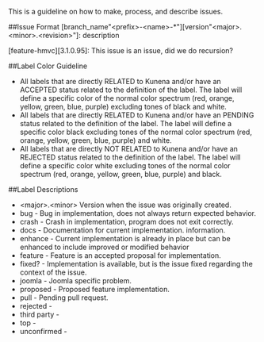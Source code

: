 This is a guideline on how to make, process, and describe issues.

##Issue Format
[branch_name"\<prefix\>-\<name\>-*"][version"\<major\>.\<minor\>.\<revision\>"]: description

[feature-hmvc][3.1.0.95]: This issue is an issue, did we do recursion?

##Label Color Guideline
* All labels that are directly RELATED to Kunena and/or have an ACCEPTED status related to the definition of the label. The label will define a specific color of the normal color spectrum (red, orange, yellow, green, blue, purple) excluding tones of black and white.
* All labels that are directly RELATED to Kunena and/or have an PENDING status related to the definition of the label. The label will define a specific color black excluding tones of the normal color spectrum (red, orange, yellow, green, blue, purple) and white.
* All labels that are directly NOT RELATED to Kunena and/or have an REJECTED status related to the definition of the label.  The label will define a specific color white excluding tones of the normal color spectrum (red, orange, yellow, green, blue, purple) and black.

##Label Descriptions
* \<major\>.\<minor\> Version when the issue was originally created.
* bug - Bug in implementation, does not always return expected behavior.
* crash - Crash in implementation, program does not exit correctly.
* docs - Documentation for current implementation.
information.
* enhance - Current implementation is already in place but can be enhanced to include improved or modified behavior 
* feature - Feature is an accepted proposal for implementation.
* fixed? - Implementation is available, but is the issue fixed regarding the context of the issue.
* joomla - Joomla specific problem.
* proposed - Proposed feature implementation.
* pull - Pending pull request.
* rejected - 
* third party - 
* top -
* unconfirmed - 
